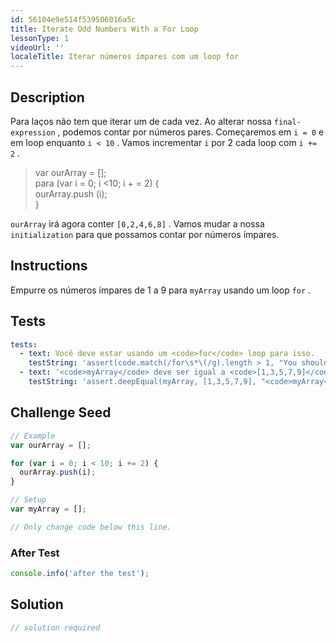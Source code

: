 ```yaml
---
id: 56104e9e514f539506016a5c
title: Iterate Odd Numbers With a For Loop
lessonType: 1
videoUrl: ''
localeTitle: Iterar números ímpares com um loop for
---
```


## Description
<section id="description"> Para laços não tem que iterar um de cada vez. Ao alterar nossa <code>final-expression</code> , podemos contar por números pares. Começaremos em <code>i = 0</code> e em loop enquanto <code>i &lt; 10</code> . Vamos incrementar <code>i</code> por 2 cada loop com <code>i += 2</code> . <blockquote> var ourArray = []; <br> para (var i = 0; i &lt;10; i + = 2) { <br> ourArray.push (i); <br> } </blockquote> <code>ourArray</code> irá agora conter <code>[0,2,4,6,8]</code> . Vamos mudar a nossa <code>initialization</code> para que possamos contar por números ímpares. </section>

## Instructions
<section id="instructions"> Empurre os números ímpares de 1 a 9 para <code>myArray</code> usando um loop <code>for</code> . </section>

## Tests
<section id='tests'>

```yml
tests:
  - text: Você deve estar usando um <code>for</code> loop para isso.
    testString: 'assert(code.match(/for\s*\(/g).length > 1, "You should be using a <code>for</code> loop for this.");'
  - text: '<code>myArray</code> deve ser igual a <code>[1,3,5,7,9]</code> .'
    testString: 'assert.deepEqual(myArray, [1,3,5,7,9], "<code>myArray</code> should equal <code>[1,3,5,7,9]</code>.");'

```

</section>

## Challenge Seed
<section id='challengeSeed'>

<div id='js-seed'>

```js
// Example
var ourArray = [];

for (var i = 0; i < 10; i += 2) {
  ourArray.push(i);
}

// Setup
var myArray = [];

// Only change code below this line.

```

</div>


### After Test
<div id='js-teardown'>

```js
console.info('after the test');
```

</div>

</section>

## Solution
<section id='solution'>

```js
// solution required
```
</section>
